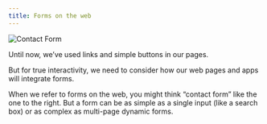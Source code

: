 ```yaml
---
title: Forms on the web
---
```



<div class="panels">
<div>
    <img src="../contactform.png" alt="Contact Form" />
</div>
<div>

Until now, we’ve used links and simple buttons in our pages.

But for true interactivity, we need to consider how our web pages and apps will integrate forms.

When we refer to forms on the web, you might think “contact form” like the one to the right. But a form can be as simple as a single input (like a search box) or as complex as multi-page dynamic forms.

</div>
</div>
